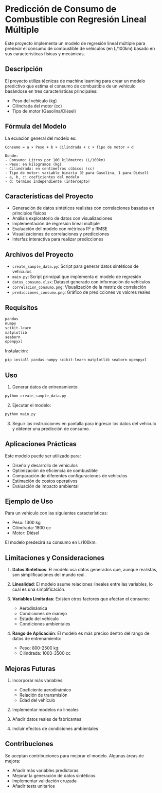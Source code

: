 # Predicción de Consumo de Combustible con Regresión Lineal Múltiple

Este proyecto implementa un modelo de regresión lineal múltiple para predecir el consumo de combustible de vehículos (en L/100km) basado en sus características físicas y mecánicas.

## Descripción

El proyecto utiliza técnicas de machine learning para crear un modelo predictivo que estima el consumo de combustible de un vehículo basándose en tres características principales:
- Peso del vehículo (kg)
- Cilindrada del motor (cc)
- Tipo de motor (Gasolina/Diésel)

## Fórmula del Modelo

La ecuación general del modelo es:

```
Consumo = a × Peso + b × Cilindrada + c × Tipo de motor + d

Donde:
- Consumo: Litros por 100 kilómetros (L/100km)
- Peso: en kilogramos (kg)
- Cilindrada: en centímetros cúbicos (cc)
- Tipo de motor: variable binaria (0 para Gasolina, 1 para Diésel)
- a, b, c: coeficientes del modelo
- d: término independiente (intercepto)
```

## Características del Proyecto

- Generación de datos sintéticos realistas con correlaciones basadas en principios físicos
- Análisis exploratorio de datos con visualizaciones
- Implementación de regresión lineal múltiple
- Evaluación del modelo con métricas R² y RMSE
- Visualizaciones de correlaciones y predicciones
- Interfaz interactiva para realizar predicciones

## Archivos del Proyecto

- `create_sample_data.py`: Script para generar datos sintéticos de vehículos
- `main.py`: Script principal que implementa el modelo de regresión
- `datos_consumo.xlsx`: Dataset generado con información de vehículos
- `correlacion_consumo.png`: Visualización de la matriz de correlación
- `predicciones_consumo.png`: Gráfico de predicciones vs valores reales

## Requisitos

```bash
pandas
numpy
scikit-learn
matplotlib
seaborn
openpyxl
```

Instalación:
```bash
pip install pandas numpy scikit-learn matplotlib seaborn openpyxl
```

## Uso

1. Generar datos de entrenamiento:
```bash
python create_sample_data.py
```

2. Ejecutar el modelo:
```bash
python main.py
```

3. Seguir las instrucciones en pantalla para ingresar los datos del vehículo y obtener una predicción de consumo.

## Aplicaciones Prácticas

Este modelo puede ser utilizado para:
- Diseño y desarrollo de vehículos
- Optimización de eficiencia de combustible
- Comparación de diferentes configuraciones de vehículos
- Estimación de costos operativos
- Evaluación de impacto ambiental

## Ejemplo de Uso

Para un vehículo con las siguientes características:
- Peso: 1300 kg
- Cilindrada: 1800 cc
- Motor: Diésel

El modelo predecirá su consumo en L/100km.

## Limitaciones y Consideraciones

1. **Datos Sintéticos**: El modelo usa datos generados que, aunque realistas, son simplificaciones del mundo real.

2. **Linealidad**: El modelo asume relaciones lineales entre las variables, lo cual es una simplificación.

3. **Variables Limitadas**: Existen otros factores que afectan el consumo:
   - Aerodinámica
   - Condiciones de manejo
   - Estado del vehículo
   - Condiciones ambientales

4. **Rango de Aplicación**: El modelo es más preciso dentro del rango de datos de entrenamiento:
   - Peso: 800-2500 kg
   - Cilindrada: 1000-3500 cc

## Mejoras Futuras

1. Incorporar más variables:
   - Coeficiente aerodinámico
   - Relación de transmisión
   - Edad del vehículo

2. Implementar modelos no lineales

3. Añadir datos reales de fabricantes

4. Incluir efectos de condiciones ambientales

## Contribuciones

Se aceptan contribuciones para mejorar el modelo. Algunas áreas de mejora:
- Añadir más variables predictoras
- Mejorar la generación de datos sintéticos
- Implementar validación cruzada
- Añadir tests unitarios 